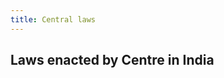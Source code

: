 ```yaml
---
title: Central laws
---
```


## Laws enacted by Centre in India

<templatesPostChildren></templatesPostChildren>
